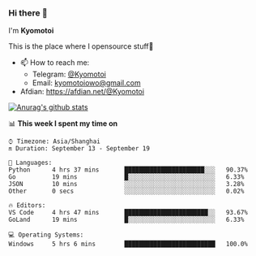 ### Hi there 👋

I'm **Kyomotoi**

This is the place where I opensource stuff🤺

- 📫 How to reach me: 
    - Telegram: [@Kyomotoi](https://t.me/Kyomotoi)
    - Email: <kyomotoiowo@gmail.com>
- Afdian: <https://afdian.net/@Kyomotoi>

[![Anurag's github stats](https://github-readme-stats.vercel.app/api?username=kyomotoi)](https://github.com/anuraghazra/github-readme-stats)

📊 **This week I spent my time on**
<!--START_SECTION:waka-->
```text
⌚︎ Timezone: Asia/Shanghai
🔛 Duration: September 13 - September 19

💬 Languages: 
Python      4 hrs 37 mins       ██████████████████████░░░   90.37% 
Go          19 mins             █░░░░░░░░░░░░░░░░░░░░░░░░   6.33% 
JSON        10 mins             ░░░░░░░░░░░░░░░░░░░░░░░░░   3.28% 
Other       0 secs              ░░░░░░░░░░░░░░░░░░░░░░░░░   0.02%

🔥 Editors: 
VS Code     4 hrs 47 mins       ███████████████████████░░   93.67% 
GoLand      19 mins             █░░░░░░░░░░░░░░░░░░░░░░░░   6.33%

💻 Operating Systems: 
Windows     5 hrs 6 mins        █████████████████████████   100.0%
```
<!--END_SECTION:waka-->
